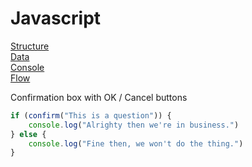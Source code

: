 # Javascript

[Structure](#structure)\
[Data](#data)\
[Console](#console)\
[Flow](#flow)


Confirmation box with OK / Cancel buttons
```javascript
if (confirm("This is a question")) {
    console.log("Alrighty then we're in business.")
} else {
    console.log("Fine then, we won't do the thing.")
}
```
